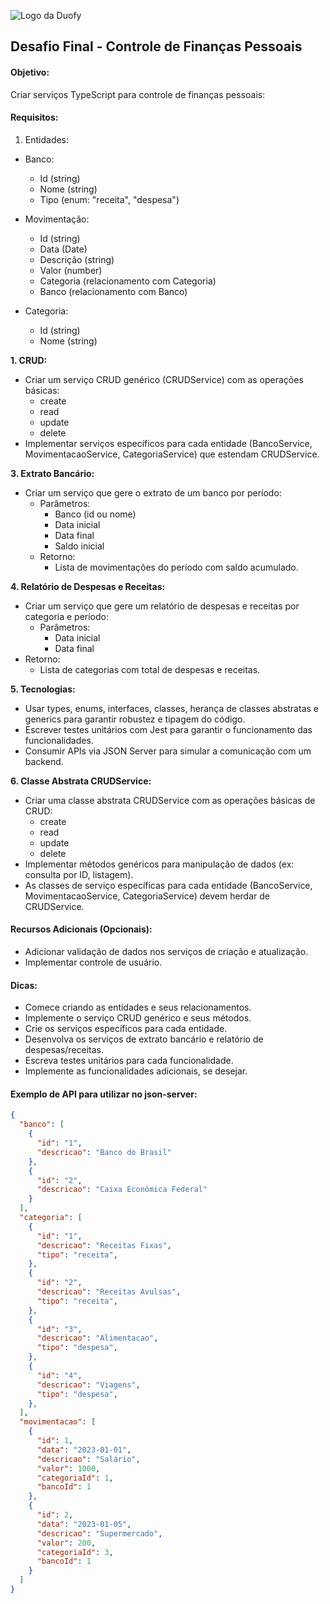![Logo da Duofy](https://www.duofy.com.br/fonts/logoduo.png)


## **Desafio Final - Controle de Finanças Pessoais**

#### **Objetivo:**

Criar serviços TypeScript para controle de finanças pessoais:

#### **Requisitos:**

1. Entidades:

 - Banco:
   - Id (string)
   - Nome (string)
   - Tipo (enum: "receita", "despesa")

 - Movimentação:
   - Id (string)
   - Data (Date)
   - Descrição (string)
   - Valor (number)
   - Categoria (relacionamento com Categoria)
   - Banco (relacionamento com Banco)
 - Categoria:
   - Id (string)
   - Nome (string)

**1. CRUD:**
 - Criar um serviço CRUD genérico (CRUDService) com as operações básicas:
   - create
   - read
   - update
   - delete
 - Implementar serviços específicos para cada entidade (BancoService, MovimentacaoService, CategoriaService) que estendam CRUDService.
 
**3. Extrato Bancário:**

 - Criar um serviço que gere o extrato de um banco por período:
   - Parâmetros:
     - Banco (id ou nome)
     - Data inicial
     - Data final
     - Saldo inicial
   - Retorno:
     - Lista de movimentações do período com saldo acumulado.

**4. Relatório de Despesas e Receitas:**

 - Criar um serviço que gere um relatório de despesas e receitas por categoria e período:
   - Parâmetros:
     - Data inicial
     - Data final
  - Retorno:
     - Lista de categorias com total de despesas e receitas.
 
**5. Tecnologias:**

 - Usar types, enums, interfaces, classes, herança de classes abstratas e generics para garantir robustez e tipagem do código.
 - Escrever testes unitários com Jest para garantir o funcionamento das funcionalidades.
 - Consumir APIs via JSON Server para simular a comunicação com um backend.
 
 **6. Classe Abstrata CRUDService:**

 - Criar uma classe abstrata CRUDService com as operações básicas de CRUD:
   - create
   - read
   - update
   - delete
 - Implementar métodos genéricos para manipulação de dados (ex: consulta por ID, listagem).
 - As classes de serviço específicas para cada entidade (BancoService, MovimentacaoService, CategoriaService) devem herdar de CRUDService.

#### Recursos Adicionais (Opcionais):

 - Adicionar validação de dados nos serviços de criação e atualização.
 - Implementar controle de usuário.

#### Dicas:

 - Comece criando as entidades e seus relacionamentos.
 - Implemente o serviço CRUD genérico e seus métodos.
 - Crie os serviços específicos para cada entidade.
 - Desenvolva os serviços de extrato bancário e relatório de despesas/receitas.
 - Escreva testes unitários para cada funcionalidade.
 - Implemente as funcionalidades adicionais, se desejar.

#### Exemplo de API para utilizar no json-server:

```json
{
  "banco": [
    {
      "id": "1",
      "descricao": "Banco do Brasil"
    },
    {
      "id": "2",
      "descricao": "Caixa Econômica Federal"
    }
  ],
  "categoria": [
    {
      "id": "1",
      "descricao": "Receitas Fixas",
      "tipo": "receita",
    },
    {
      "id": "2",
      "descricao": "Receitas Avulsas",
      "tipo": "receita",
    },
    {
      "id": "3",
      "descricao": "Alimentacao",
      "tipo": "despesa",
    },
    {
      "id": "4",
      "descricao": "Viagens",
      "tipo": "despesa",
    },
  ],
  "movimentacao": [
    {
      "id": 1,
      "data": "2023-01-01",
      "descricao": "Salário",
      "valor": 1000,
      "categoriaId": 1,
      "bancoId": 1
    },
    {
      "id": 2,
      "data": "2023-01-05",
      "descricao": "Supermercado",
      "valor": 200,
      "categoriaId": 3,
      "bancoId": 1
    }
  ]
}
```